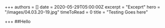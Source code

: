 +++
authors = []
date = 2020-05-29T05:00:00Z
excerpt = "Exceprt"
hero = "/images/04.03.20-19.jpg"
timeToRead = 0
title = "Testing Goes here"

+++
\##Hello